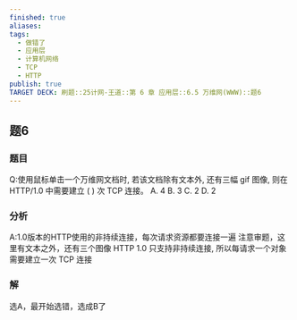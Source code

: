```yaml
---
finished: true
aliases: 
tags:
  - 做错了
  - 应用层
  - 计算机网络
  - TCP
  - HTTP
publish: true
TARGET DECK: 刷题::25计网-王道::第 6 章 应用层::6.5 万维网(WWW)::题6
---
```

## 题6
### 题目
Q:使用鼠标单击一个万维网文档时, 若该文档除有文本外, 还有三幅 gif 图像, 则在 HTTP/1.0 中需要建立 ( ) 次 TCP 连接。
A. 4 B. 3 C. 2 D. 2
### 分析
A:1.0版本的HTTP使用的非持续连接，每次请求资源都要连接一遍
注意审题，这里有文本之外，还有三个图像 
HTTP 1.0 只支持非持续连接, 所以每请求一个对象需要建立一次 TCP 连接
### 解
选A，最开始选错，选成B了


